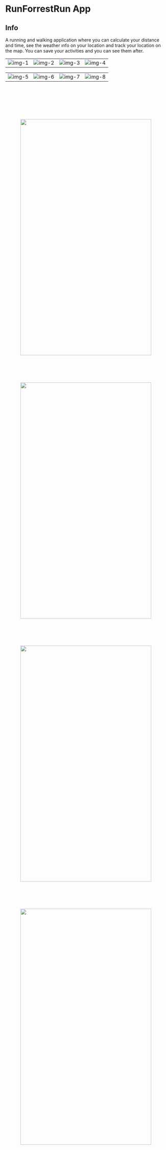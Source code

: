 # RunForrestRun App

## Info

A running and walking application where you can calculate your distance and time, see the weather ınfo on your location and track your location on the map. You can save your activities and you can see them after. 

|                             |                             |                             |                             |                       
| :-------------------------: | :-------------------------: | :-------------------------: | :-------------------------: | 
| ![img-1](src/assets/project-images/1.png '1') | ![img-2](src/assets/project-images/2.png '2') | ![img-3](src/assets/project-images/3.png '3') | ![img-4](src/assets/project-images/4.png '4') 

|                             |                             |                             |                             |                            
| :-------------------------: | :-------------------------: | :-------------------------: | :-------------------------: | 
| ![img-5](src/assets/project-images/5.png '1')| ![img-6](src/assets/project-images/6.png '2') | ![img-7](src/assets/project-images/7.png '3') | ![img-8](src/assets/project-images/8.png '4') | 

<p align="center">
  <br/>
  <br/>
  <br/>
  <br/>
  <br/>
  <br/>
  <img src="src/assets/gifs/gif1.gif" width="410" height="740" >
  <br/>
  <br/>
  <br/>
  <br/>
  <br/>
  <br/>
  <img src="src/assets/gifs/gif2.gif" width="410" height="740" >
  <br/>
  <br/>
  <br/>
  <br/>
  <br/>
  <br/>
  <img src="src/assets/gifs/gif3.gif" width="410" height="740" >
  <br/>
  <br/>
  <br/>
  <br/>
  <br/>
  <br/>
  <img src="src/assets/gifs/gif4.gif" width="410" height="740" >
</p>

